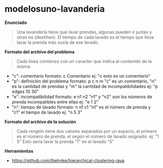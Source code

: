 # modelosuno-lavanderia
**Enunciado**
> Una lavandería tiene que lavar prendas, algunas pueden ir juntas y otras no (destiñen).
> El tiempo de cada lavado es el tiempo que lleva lavar la prenda más sucia de ese lavado.

**Formato del archivo del problema**
> Cada línea comienza con un caracter que indica el contenido de la misma

- "c": comentario formato: c Comentario ej: "c esto es un comentario"
- "p": definición del problema formato: p c n m "c" es un comentario, "n" es la cantidad de prendas y "m" la cantidad de incompatibilidades ej: "p edges 10 30"
- "e": incompatibilidad formato: e n1 n2 "n1" y "n2" son los números de prenda incompatibles entre ellas ej: "e 1 2"
- "n": tiempo de lavado formato: n n1 c1 "n1" es el número de prenda y "c1" el tiempo de lavado ej: "n 5 3"

**Formato del archivo de la solución**
> Cada renglón tiene dos valores separados por un espacio, el primero es el número de prenda, el según el número de lavado asignado. ej: "1 5" Esto sería lavar la prenda "1" en el lavado "5"

**Herramientas**
- https://github.com/lbehnke/hierarchical-clustering-java
